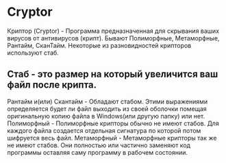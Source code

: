 # Cryptor 
Криптор (Cryptor) - Программа предназначенная для скрывания ваших вирусов от антивирусов (крипт). Бывают Полиморфные, Метаморфные, Рантайм, СканТайм. Некоторые из разновидностей крипторов используют стаб. 
## Стаб - это размер на который увеличится ваш файл после крипта. 
Рантайм и(или) Скантайм - Обладают стабом. Этими выражениями определяется будет ли файл выходить из своей оболочки помещая оригинальную копию файла в Windows(или другую папку) или нет. Полиморфный - Полиморфные крипторы обычно не имеют стабов. Для каждого файла создается отдельная сигнатура по которой потом шифруется весь файл. Метаморфный - Метаморфные крипторы так же не имеют стабов. Они полностью или частично заменяют код программы оставляя саму программу в рабочем состоянии.
